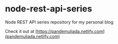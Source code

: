 # node-rest-api-series
Node REST API series repository for my personal blog 

Check it out at [https://pandemuliada.netlify.com](pandemuliada.netlify.com)
